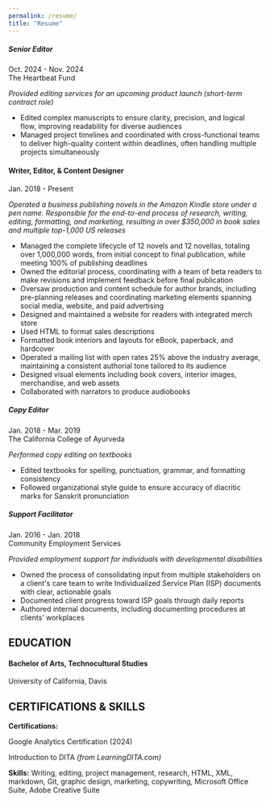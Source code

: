 ```yaml
---
permalink: /resume/
title: "Resume"
---
```


##### Senior Editor							 
Oct. 2024 - Nov. 2024  
The Heartbeat Fund

*Provided editing services for an upcoming product launch (short-term contract role)*



* Edited complex manuscripts to ensure clarity, precision, and logical flow, improving readability for diverse audiences
* Managed project timelines and coordinated with cross-functional teams to deliver high-quality content within deadlines, often handling multiple projects simultaneously

#### Writer, Editor, & Content Designer						 
Jan. 2018 - Present

*Operated a business publishing novels in the Amazon Kindle store under a pen name. Responsible for the end-to-end process of research, writing, editing, formatting, and marketing, resulting in over $350,000 in book sales and multiple top-1,000 US releases*



* Managed the complete lifecycle of 12 novels and 12 novellas, totaling over 1,000,000 words, from initial concept to final publication, while meeting 100% of publishing deadlines
* Owned the editorial process, coordinating with a team of beta readers to make revisions and implement feedback before final publication
* Oversaw production and content schedule for author brands, including pre-planning releases and coordinating marketing elements spanning social media, website, and paid advertising
* Designed and maintained a website for readers with integrated merch store
* Used HTML to format sales descriptions
* Formatted book interiors and layouts for eBook, paperback, and hardcover
* Operated a mailing list with open rates 25% above the industry average, maintaining a consistent authorial tone tailored to its audience
* Designed visual elements including book covers, interior images, merchandise, and web assets
* Collaborated with narrators to produce audiobooks

##### Copy Editor						 
Jan. 2018 - Mar. 2019  
The California College of Ayurveda

*Performed copy editing on textbooks*



* Edited textbooks for spelling, punctuation, grammar, and formatting consistency
* Followed organizational style guide to ensure accuracy of diacritic marks for Sanskrit pronunciation

##### Support Facilitator							 
Jan. 2016 - Jan. 2018  
Community Employment Services

*Provided employment support for individuals with developmental disabilities*



* Owned the process of consolidating input from multiple stakeholders on a client's care team to write Individualized Service Plan (ISP) documents with clear, actionable goals
* Documented client progress toward ISP goals through daily reports
* Authored internal documents, including documenting procedures at clients’ workplaces


## EDUCATION
#### Bachelor of Arts, Technocultural Studies	                                                          		  
University of California, Davis	

         			               			    


## CERTIFICATIONS & SKILLS
**Certifications:** 

Google Analytics Certification (2024) 

Introduction to DITA _(from LearningDITA.com)_

**Skills:** Writing, editing, project management, research, HTML, XML, markdown, Git, graphic design, marketing, copywriting, Microsoft Office Suite, Adobe Creative Suite
